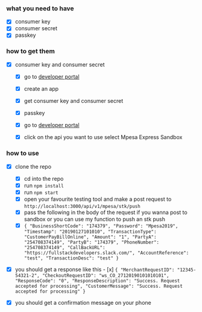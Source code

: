 ### what you need to have 

- [x] consumer key
- [x] consumer secret
- [x] passkey

### how to get them

 - [x] consumer key and consumer secret
    - [x] go to [developer portal](https://developer.safaricom.co.ke/user/me/apps)
    - [x] create an app
    - [x] get consumer key and consumer secret

    - [x] passkey
    - [x] go to [developer portal](https://developer.safaricom.co.ke/user/me/apps)
    - [x] click on the api you want to use select Mpesa Express Sandbox

### how to use
- [x] clone the repo
    - [x] cd into the repo
    - [x] run `npm install`
    - [x] run `npm start`
    - [x] open your favourite testing tool and make a post request to `http://localhost:3000/api/v1/mpesa/stk/push`
    - [x] pass the following in the body of the request if you wanna post to sandbox or you can use my function to push an stk push
    - [x] `{
                "BusinessShortCode": "174379",
                "Password": "Mpesa2019",
                "Timestamp": "20190127101010",
                "TransactionType": "CustomerPayBillOnline",
                "Amount": "1",
                "PartyA": "254708374149",
                "PartyB": "174379",
                "PhoneNumber": "254708374149",
                "CallBackURL": "https://fullstackdevelopers.slack.com/",
                "AccountReference": "test",
                "TransactionDesc": "test"
            }`
- [x] you should get a response like this
        - [x] `{
                "MerchantRequestID": "12345-54321-2",
                "CheckoutRequestID": "ws_CO_27120190101010101",
                "ResponseCode": "0",
                "ResponseDescription": "Success. Request accepted for processing",
                "CustomerMessage": "Success. Request accepted for processing"
            }`
 - [x] you should get a confirmation message on your phone

